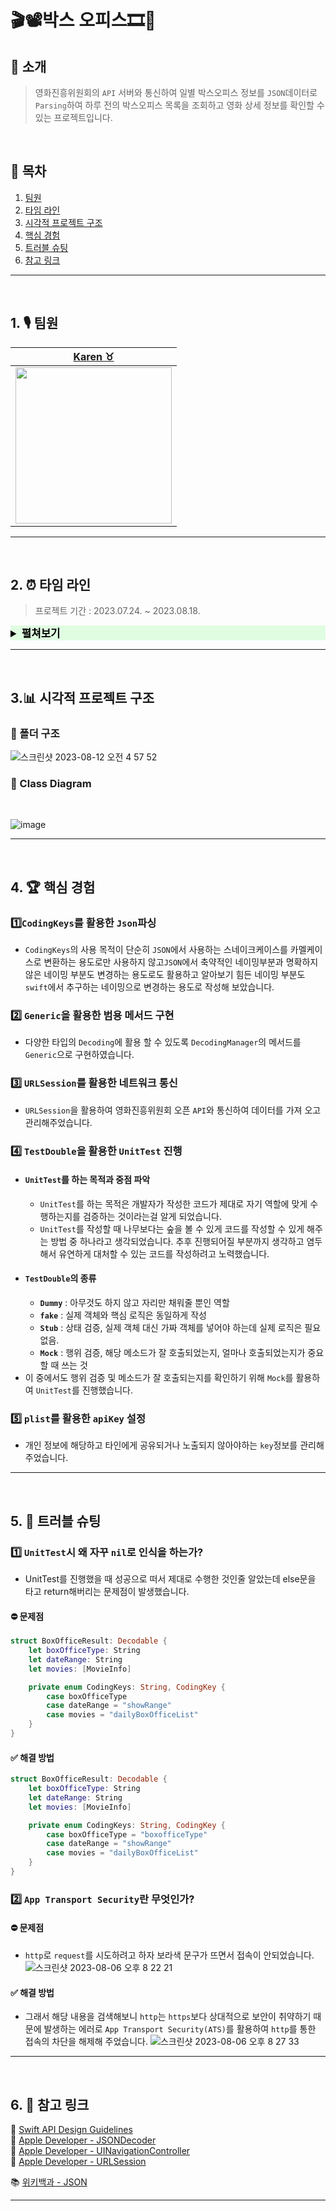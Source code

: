 # 🎬📽️박스 오피스🎞️🎥

## 💬 소개
> 영화진흥위원회의 `API` 서버와 통신하여 일별 박스오피스 정보를 `JSON`데이터로 `Parsing`하여 하루 전의 박스오피스 목록을 조회하고 영화 상세 정보를 확인할 수 있는 프로젝트입니다.

</br>

## 🔖 목차 

1. [팀원](#1.)
2. [타임 라인](#2.)
3. [시각적 프로젝트 구조](#3.)
4. [핵심 경험](#4.)
5. [트러블 슈팅](#5.)
6. [참고 링크](#6.)



---

</br>

<a id="1."></a>

## 1. 🎙️ 팀원

|[Karen ♉️](https://github.com/karenyang835)|
| :-: |
| <Img src="https://github.com/karenyang835/ios-bank-manager/assets/124643896/c1954254-be28-4f53-bbe1-5aa01a3d0922" width="250"/>|

---

</br>

<a id="2."></a>

## 2. ⏰ 타임 라인
> 프로젝트 기간 : 2023.07.24. ~ 2023.08.18.
<details><summary span style="color:black; background-color:#23ff2921; font-size:120%"><b>펼쳐보기</b></summary></span>


|**날 짜**|**내 용**|
|:-:|-|
| 2023.07.24.    |📝 프로젝트에서 필요로 하는 핵심기능 공부 - `JSON` <br>|
| 2023.07.25.    |📝 프로젝트에서 필요로 하는 핵심기능 공부 - `UnitTest` <br>|
| 2023.07.26.    | ✴️ `JSON`타입의 `Decoding`을 위한 `DailyBoxOffice` 구조체 구현 <br>✴️ `JSON`타입의 `Decoding`을 위한 `BoxOfficeResult`구조체 구현 <br>✴️ `JSON`타입의 `Decoding`을 위한 `MovieInfo` 구조체 구현<br> ✴️ `API`서버와의 통신시 구현할 메서드 정의를 위한 `Protocol` 구현 <br> ✴️ 실제 `API`서버와 통신시 실행할 `GetDataAPI`클래스 구현 <br> ✴️ `API`서버와의 통신시 실행 될 부분 `viewController`에 구현<br> ✴️ `DataNamespace` 구현 <br> ✅ `UnitTest` 구현|
| 2023.07.27.    | 🖨️ 부적절한 네이밍 전면 수정 및 컨벤션 동일하게 통일<br>|
| 2023.07.28.    | ✅`test`코드를 `DataManager`로 타겟을 맞추어 디코딩이 원활하게 되는지 테스트하는 코드로 전면 수정 <br> ✍️ `README`작성 <br>|
| 2023.07.29.    |✴️ 영화개별 상세조회용 `JSON`타입의 `Decoding`을 위한 `MovieInfo` 구조체 구현 <br> ✴️ 영화개별 상세조회용 `JSON`타입의 `Decoding`을 위한 `MovieInfo` 구조체 구현<br> ✴️ 영화개별 상세조회용 `JSON`타입의 `Decoding`을 위한 `MovieInfoResult` 구조체 구현<br> ✴️ 영화개별 상세조회용 `JSON`타입의 `Decoding`을 위한 `MovieInfoDescription` 구조체 구현|
| 2023.07.30.    |📝 프로젝트에서 필요로 하는 핵심기능 공부 - 네트워크 통신 <br>|
| 2023.07.31.    |📝 프로젝트에서 필요로 하는 핵심기능 공부 - 네트워크 통신 <br>|
| 2023.08.01.    |📝 프로젝트에서 필요로 하는 핵심기능 공부 - 네트워크 통신 <br>|
| 2023.08.02.    |📝 프로젝트에서 필요로 하는 핵심기능 공부 - `URLSession` <br>|
| 2023.08.03.    |📝 프로젝트에서 필요로 하는 핵심기능 공부 - `URLSession` <br>|
| 2023.08.04.    |✴️ `URLSession`을 관리할 `NetWorkManager` 구조체 구현 <br> ✴️ `queryItems`와 `URL` 넘겨주는 구조를 변경하기 위해 `URL Extension` 구현 <br> ✴️ `API`키 숨겨서 저장하기 위해 `Bundle Extension` 구현<br>✴️ `Error`관리를 위한 `BoxOfficeError enum`구현<br> 🖨️ `MovieDataFetchable`-> `NetworkingProtocol`로 네이밍 변경 <br> 🖨️ `MovieDataAPI`->` NetworkManager`로 네이밍 변경 및 구조 구현 <br>|
| 2023.08.05.    | ✴️ 서버에서 파일 받아오고 `Decoding`할 `BoxOfficeDecoder `구현  <br> ✴️ 박스오피스 검색 날짜를 받아오기 위해 `Date Extension` 구현 <br>|
| 2023.08.06.    |💥 기존 `Decoding`을 담당하던 `DataManager`을 네트워크 파일을 전체적으로 관리할 용도로 코드 구조 변경 <br> ✅ `URL`의 `mock`데이터 구현<br> ✅ `test`파일 `URLSession`테스트하는걸로 코드 변경 <br>|
| 2023.08.07.    | 📝 프로젝트에서 필요로 하는 핵심기능 공부 - `Collection View`<br>|
| 2023.08.08.    | 📝 프로젝트에서 필요로 하는 핵심기능 공부 - `Collection View`<br>|
| 2023.08.09.    | 📝 프로젝트에서 필요로 하는 핵심기능 공부 - `Mordern Collection View`<br>|
| 2023.08.10.    | 📝 프로젝트에서 필요로 하는 핵심기능 공부 - `Mordern Collection View`<br>|
| 2023.08.11.    |✂️ `BoxOfficeDecoder`구조체를 역할에 맞게 네트워크 요청 처리와 `Decoding`를 분리 <br> 🖨️ 전체적인 코드 부적절한 네이밍 변경 및 컨벤션 수정 <br> ✍️ `README`작성 <br>|

</details>

---

</br>

<a id="3."></a>

## 3.📊 시각적 프로젝트 구조
### 📂 폴더 구조
![스크린샷 2023-08-12 오전 4 57 52](https://github.com/karenyang835/ios-box-office/assets/124643896/0c9bc246-b97e-4bf9-8bf7-adfb138d49c0)


### 🎨 Class Diagram
</br>

![image](https://github.com/karenyang835/ios-box-office/assets/124643896/b1ab68df-cb88-498e-8409-6de996330bcd)




---

</br>

<a id="4."></a>

## 4. 🏆 핵심 경험 
### 1️⃣`CodingKeys`를 활용한 `Json`파싱
- `CodingKeys`의 사용 목적이 단순히 `JSON`에서 사용하는 스네이크케이스를 카멜케이스로 변환하는 용도로만 사용하지 않고`JSON`에서 축약적인 네이밍부분과 명확하지 않은 네이밍 부분도 변경하는 용도로도 활용하고 알아보기 힘든 네이밍 부분도 `swift`에서 추구하는 네이밍으로 변경하는 용도로 작성해 보았습니다.

### 2️⃣ `Generic`을 활용한 범용 메서드 구현
- 다양한 타입의 `Decoding`에 활용 할 수 있도록 `DecodingManager`의 메서드를 `Generic`으로 구현하였습니다.

### 3️⃣ `URLSession`를 활용한 네트워크 통신
- `URLSession`을 활용하여 영화진흥위원회 오픈 `API`와 통신하여 데이터를 가져 오고 관리해주었습니다.

### 4️⃣ `TestDouble`을 활용한 `UnitTest` 진행
- #### `UnitTest`를 하는 목적과 중점 파악
    - `UnitTest`를 하는 목적은 개발자가 작성한 코드가 제대로 자기 역할에 맞게 수행하는지를 검증하는 것이라는걸 알게 되었습니다. 
    - `UnitTest`를 작성할 때 나무보다는 숲을 볼 수 있게 코드를 작성할 수 있게 해주는 방법 중 하나라고 생각되었습니다. 추후 진행되어질 부분까지 생각하고 염두해서 유연하게 대처할 수 있는 코드를 작성하려고 노력했습니다.
- #### `TestDouble`의 종류
    - **`Dummy`** : 아무것도 하지 않고 자리만 채워줄 뿐인 역할
    - **`fake`** : 실제 객체와 핵심 로직은 동일하게 작성
    - **`Stub`** : 상태 검증, 실제 객체 대신 가짜 객체를 넣어야 하는데 실제 로직은 필요없음.
    - **`Mock`** : 행위 검증, 해당 메소드가 잘 호출되었는지, 얼마나 호출되었는지가 중요할 때 쓰는 것
- 이 중에서도 행위 검증 및 메소드가 잘 호출되는지를 확인하기 위해 `Mock`를 활용하여 `UnitTest`를 진행했습니다.

### 5️⃣ `plist`를 활용한 `apiKey` 설정
- 개인 정보에 해당하고 타인에게 공유되거나 노출되지 않아야하는 `key`정보를 관리해주었습니다.
---

</br>

<a id="5."></a>

## 5. 🚨 트러블 슈팅

### 1️⃣ `UnitTest`시 왜 자꾸 `nil`로 인식을 하는가?
- UnitTest를 진행했을 때 성공으로 떠서 제대로 수행한 것인줄 알았는데 else문을 타고 return해버리는 문제점이 발생했습니다.
#### ⛔️ 문제점
```swift
struct BoxOfficeResult: Decodable {
    let boxOfficeType: String
    let dateRange: String
    let movies: [MovieInfo]

    private enum CodingKeys: String, CodingKey {
        case boxOfficeType
        case dateRange = "showRange" 
        case movies = "dailyBoxOfficeList"
    }
}
```
#### ✅ 해결 방법
```swift
struct BoxOfficeResult: Decodable {
    let boxOfficeType: String
    let dateRange: String
    let movies: [MovieInfo]

    private enum CodingKeys: String, CodingKey {
        case boxOfficeType = "boxofficeType"
        case dateRange = "showRange"
        case movies = "dailyBoxOfficeList"
    }
}
```
### 2️⃣ `App Transport Security`란 무엇인가?
#### ⛔️ 문제점
- `http`로 `request`를 시도하려고 하자 보라색 문구가 뜨면서 접속이 안되었습니다. 
![스크린샷 2023-08-06 오후 8 22 21](https://github.com/yagom-academy/ios-box-office/assets/124643896/f7acee9b-642d-4292-9ef9-17b3f065050c)

#### ✅ 해결 방법
- 그래서 해당 내용을 검색해보니 `http`는 `https`보다 상대적으로 보안이 취약하기 때문에 발생하는 에러로 `App Transport Security(ATS)`를 활용하여 `http`를 통한 접속의 차단을 해제해 주었습니다.
![스크린샷 2023-08-06 오후 8 27 33](https://github.com/yagom-academy/ios-box-office/assets/124643896/33d0a4ff-f885-4f81-8518-c2decc9405f8)
---

</br>



<a id="6."></a>

## 6. 🔗 참고 링크
🍎 [Swift API Design Guidelines](https://www.swift.org/documentation/api-design-guidelines/) <br>
🍏 [Apple Developer - JSONDecoder](https://developer.apple.com/documentation/foundation/jsondecoder)<br>
🍏 [Apple Developer - UINavigationController](https://developer.apple.com/documentation/uikit/uinavigationcontroller)<br>
🍏 [Apple Developer - URLSession](https://developer.apple.com/documentation/foundation/urlsession)<br>


📚 [위키백과 - JSON](https://ko.wikipedia.org/wiki/JSON)<br>

---

</br>
